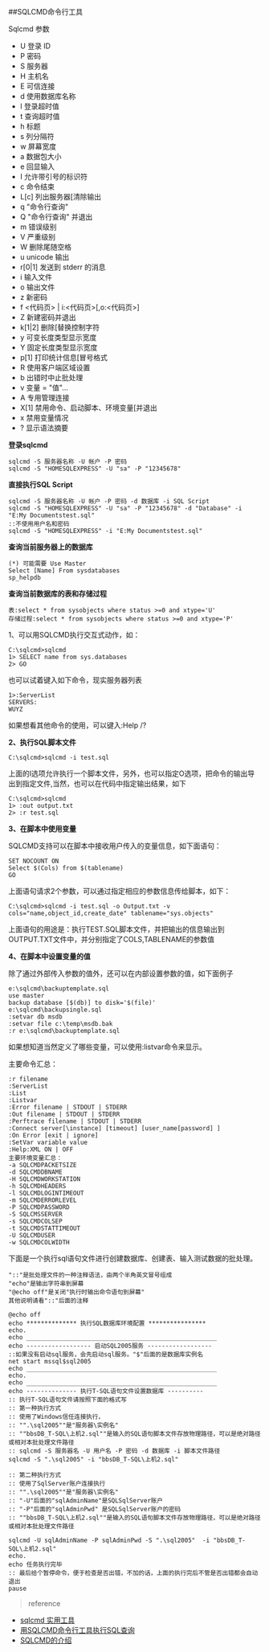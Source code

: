##SQLCMD命令行工具

 Sqlcmd  参数  
        
 - U 登录 ID        
 - P 密码
 - S 服务器           
 - H 主机名         
 - E 可信连接
 - d 使用数据库名称 
 - l 登录超时值     
 - t 查询超时值
 - h 标题           
 - s 列分隔符      
 - w 屏幕宽度
 - a 数据包大小        
 - e 回显输入        
 - I 允许带引号的标识符
 - c 命令结束            
 - L[c] 列出服务器[清除输出
 - q "命令行查询"   
 - Q "命令行查询" 并退出
 - m 错误级别        
 - V 严重级别     
 - W 删除尾随空格
 - u unicode 输出    
 - r[0|1] 发送到 stderr 的消息
 - i 输入文件         
 - o 输出文件        
 - z 新密码
 - f <代码页> | i:<代码页>[,o:<代码页>] 
 - Z 新建密码并退出
 - k[1|2] 删除[替换控制字符
 - y 可变长度类型显示宽度
 - Y 固定长度类型显示宽度
 - p[1] 打印统计信息[冒号格式
 - R 使用客户端区域设置
 - b 出错时中止批处理
 - v 变量 = "值"...  
 - A 专用管理连接
 - X[1] 禁用命令、启动脚本、环境变量[并退出
 - x 禁用变量情况
 - ? 显示语法摘要


**登录sqlcmd**

```
sqlcmd -S 服务器名称 -U 帐户 -P 密码
sqlcmd -S "HOMESQLEXPRESS" -U "sa" -P "12345678"
```

**直接执行SQL Script**

```
sqlcmd -S 服务器名称 -U 帐户 -P 密码 -d 数据库 -i SQL Script
sqlcmd -S "HOMESQLEXPRESS" -U "sa" -P "12345678" -d "Database" -i "E:My Documentstest.sql"
::不使用用户名和密码
sqlcmd -S "HOMESQLEXPRESS" -i "E:My Documentstest.sql"
```

**查询当前服务器上的数据库**

```
(*) 可能需要 Use Master
Select [Name] From sysdatabases
sp_helpdb
```

**查询当前数据库的表和存储过程**

```
表:select * from sysobjects where status >=0 and xtype='U'
存储过程:select * from sysobjects where status >=0 and xtype='P'
```

1、可以用SQLCMD执行交互式动作，如：

```
C:\sqlcmd>sqlcmd
1> SELECT name from sys.databases
2> GO
```

也可以试着键入如下命令，现实服务器列表

```
1>:ServerList
SERVERS:
WUYZ
```

如果想看其他命令的使用，可以键入:Help /?

**2、执行SQL脚本文件**

`C:\sqlcmd>sqlcmd -i test.sql`

上面的I选项允许执行一个脚本文件，另外，也可以指定O选项，把命令的输出导出到指定文件,当然，也可以在代码中指定输出结果，如下

```
C:\sqlcmd>sqlcmd
1> :out output.txt
2> :r test.sql

```
**3、在脚本中使用变量**

SQLCMD支持可以在脚本中接收用户传入的变量信息，如下面语句：

```
SET NOCOUNT ON
Select $(Cols) from $(tablename)
GO
```

上面语句请求2个参数，可以通过指定相应的参数信息传给脚本，如下：

```
C:\sqlcmd>sqlcmd -i test.sql -o Output.txt -v cols="name,object_id,create_date" tablename="sys.objects"
```

上面语句的用途是：执行TEST.SQL脚本文件，并把输出的信息输出到OUTPUT.TXT文件中，并分别指定了COLS,TABLENAME的参数值

**4、在脚本中设置变量的值**

除了通过外部传入参数的值外，还可以在内部设置参数的值，如下面例子

```
e:\sqlcmd\backuptemplate.sql
use master
backup database [$(db)] to disk='$(file)'
e:\sqlcmd\backupsingle.sql
:setvar db msdb
:setvar file c:\temp\msdb.bak
:r e:\sqlcmd\backuptemplate.sql
```

如果想知道当然定义了哪些变量，可以使用:listvar命令来显示。

主要命令汇总：

```
:r filename
:ServerList
:List
:Listvar
:Error filename | STDOUT | STDERR
:Out filename | STDOUT | STDERR
:Perftrace filename | STDOUT | STDERR
:Connect server[\instance] [timeout] [user_name[password] ]
:On Error [exit | ignore]
:SetVar variable value
:Help:XML ON | OFF
主要环境变量汇总：
-a SQLCMDPACKETSIZE
-d SQLCMDDBNAME
-H SQLCMDWORKSTATION
-h SQLCMDHEADERS
-l SQLCMDLOGINTIMEOUT
-m SQLCMDERRORLEVEL
-P SQLCMDPASSWORD
-S SQLCMSSERVER
-s SQLCMDCOLSEP
-t SQLCMDSTATTIMEOUT
-U SQLCMDUSER
-w SQLCMDCOLWIDTH
```

下面是一个执行sql语句文件进行创建数据库、创建表、输入测试数据的批处理。

```
"::"是批处理文件的一种注释语法，由两个半角英文冒号组成
"echo"是输出字符串到屏幕
"@echo off"是关闭"执行时输出命令语句到屏幕"
其他说明请看"::"后面的注释

@echo off
echo ************** 执行SQL数据库环境配置 ****************
echo.
echo _____________________________________________________
echo ------------------ 启动SQL2005服务 ------------------
::如果没有启动sql服务，会先启动sql服务。"$"后面的是数据库实例名
net start mssql$sql2005
echo _____________________________________________________
echo.
echo _____________________________________________________
echo -------------- 执行T-SQL语句文件设置数据库 ----------
:: 执行T-SQL语句文件请按照下面的格式写
:: 第一种执行方式
:: 使用了Windows信任连接执行，
:: "".\sql2005""是"服务器\实例名"
:: ""bbsDB_T-SQL\上机2.sql""是输入的SQL语句脚本文件存放物理路径，可以是绝对路径或相对本批处理文件路径
:: sqlcmd -S 服务器名 -U 用户名 -P 密码 -d 数据库 -i 脚本文件路径
sqlcmd -S ".\sql2005" -i "bbsDB_T-SQL\上机2.sql"

:: 第二种执行方式
:: 使用了SqlServer账户连接执行
:: "".\sql2005""是"服务器\实例名"
:: "-U"后面的"sqlAdminName"是SQLSqlServer账户
:: "-P"后面的"sqlAdminPwd" 是SQLSqlServer账户的密码
:: ""bbsDB_T-SQL\上机2.sql""是输入的SQL语句脚本文件存放物理路径，可以是绝对路径或相对本批处理文件路径

sqlcmd -U sqlAdminName -P sqlAdminPwd -S ".\sql2005"  -i "bbsDB_T-SQL\上机2.sql"
echo.
echo 任务执行完毕
:: 最后给个暂停命令，便于检查是否出错，不加的话，上面的执行完后不管是否出错都会自动退出
pause
```

> reference

- [sqlcmd 实用工具](https://msdn.microsoft.com/zh-cn/library/ms162773.aspx)
- [用SQLCMD命令行工具执行SQL查询](http://www.cnblogs.com/bingcaihuang/archive/2011/01/31/1948222.html)
- [SQLCMD的介绍](http://blog.sina.com.cn/s/blog_95b5eb8c01019w27.html)